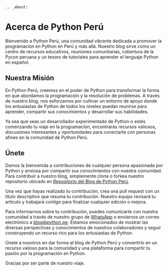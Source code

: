 ```{eval-rst}

.. _about:

```

# Acerca de Python Perú

Bienvenido a Python Perú, una comunidad vibrante dedicada a promover la programación en Python en Perú y más allá. Nuestro blog sirve como un centro de recursos educativos, reuniones comunitarias, cobertura de la Pycon peruana y un tesoro de tutoriales para aprender el lenguaje Python en español.

## Nuestra Misión
En Python Perú, creemos en el poder de Python para transformar la forma en que abordamos la programación y la resolución de problemas. A través de nuestro blog, nos esforzamos por cultivar un entorno de apoyo donde los entusiastas de Python de todos los niveles puedan reunirse para aprender, compartir sus conocimientos y desarrollar sus habilidades.

Ya sea que seas un desarrollador experimentado de Python o estés comenzando tu viaje en la programación, encontrarás recursos valiosos, discusiones interesantes y oportunidades para conectarte con personas afines en la comunidad de Python Perú.

## Únete
Damos la bienvenida a contribuciones de cualquier persona apasionada por Python y ansiosa por compartir sus conocimientos con nuestra comunidad. Para contribuir a nuestro blog, simplemente clona o forkea nuestro repositorio ubicado en [Repositorio del Blog de Python Perú](https://github.com/pythonpe/pythonpe-blog).

Una vez que hayas realizado tu contribución, crea una pull request con un título descriptivo que resuma tu contribución. Nuestro equipo revisará tu artículo y trabajará contigo para finalizar cualquier edición o mejora.

Para informarnos sobre tu contribución, puedes comunicarte con nuestra comunidad a través de nuestro grupo de [WhatsApp](https://chat.whatsapp.com/D9bPvUrddvSBUIkMSoTqrk) o enviarnos un correo electrónico a [blog@python.pe](mailto:blog@python.pe). Estamos emocionados de mostrar las diversas perspectivas y conocimientos de nuestros colaboradores y seguir construyendo un recurso rico para los entusiastas de Python.

Únete a nosotros en dar forma al blog de Python Perú y convertirlo en un recurso valioso para la comunidad y una plataforma para compartir tu pasión por la programación en Python.

Gracias por ser parte de nuestro viaje.
